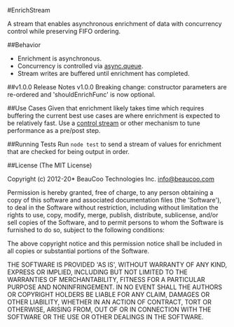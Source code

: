 #EnrichStream

A stream that enables asynchronous enrichment of data with concurrency control while preserving FIFO ordering.

##Behavior
* Enrichment is asynchronous.
* Concurrency is controlled via [async.queue](https://github.com/caolan/async).
* Stream writes are buffered until enrichment has completed.

##v1.0.0 Release Notes
v1.0.0 Breaking change: constructor parameters are re-ordered and 'shouldEnrichFunc' is now optional.

##Use Cases
Given that enrichment likely takes time which requires buffering the current best use cases are where enrichment is expected to be relatively fast.
Use a [control stream](https://github.com/substack/stream-handbook#control-streams) or other mechanism to tune performance as a pre/post step.

##Running Tests
Run `node test` to send a stream of values for enrichment that are checked for being output in order.

##License
(The MIT License)

Copyright (c) 2012-20* BeauCoo Technologies Inc. <info@beaucoo.com>

Permission is hereby granted, free of charge, to any person obtaining a copy of this software and associated documentation files (the 'Software'), to deal in the Software without restriction, including without limitation the rights to use, copy, modify, merge, publish, distribute, sublicense, and/or sell copies of the Software, and to permit persons to whom the Software is furnished to do so, subject to the following conditions:

The above copyright notice and this permission notice shall be included in all copies or substantial portions of the Software.

THE SOFTWARE IS PROVIDED 'AS IS', WITHOUT WARRANTY OF ANY KIND, EXPRESS OR IMPLIED, INCLUDING BUT NOT LIMITED TO THE WARRANTIES OF MERCHANTABILITY, FITNESS FOR A PARTICULAR PURPOSE AND NONINFRINGEMENT. IN NO EVENT SHALL THE AUTHORS OR COPYRIGHT HOLDERS BE LIABLE FOR ANY CLAIM, DAMAGES OR OTHER LIABILITY, WHETHER IN AN ACTION OF CONTRACT, TORT OR OTHERWISE, ARISING FROM, OUT OF OR IN CONNECTION WITH THE SOFTWARE OR THE USE OR OTHER DEALINGS IN THE SOFTWARE.




